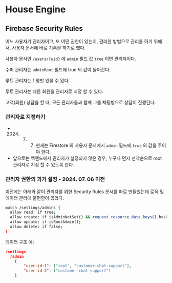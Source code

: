 # House Engine



## Firebase Security Rules

어느 사용자가 관리자이고, 또 어떤 권한이 있는지, 편리한 방법으로 관리를 하기 위해서, 사용자 문서에 바로 기록을 하기로 했다.

사용자 문서인 `/users/{uid}` 에 `admin` 필드 값 `true` 이면 관리자이다.

수퍼 관리자는 `adminRoot` 필드에 true 의 값이 들어간다.

루트 관리자는 1 명만 있을 수 있다.

루트 관리자는 다른 회원을 관리자로 지정 할 수 있다.

고객(회원) 상담을 할 때, 모든 관리자들과 함께 그룹 채팅방으로 상담이 진행된다.


### 관리자로 지정하기

- 2024. 07. 07. 현재는 Firestore 의 사용자 문서에서 `admin` 필드에 `true` 의 값을 주어야 한다.
- 앞으로는 백엔드에서 관리자가 설정되지 않은 경우, 누구나 먼저 선착순으로 root 관리자로 지정 할 수 있도록 한다.


### 관리자 권한의 과거 설정 - 2024. 07. 06 이전

이전에는 아래와 같이 관리자를 위한 Security Rules 문서를 따로 만들었는데 로직 및 데이터 관리에 불편함이 있었다.

```sh
match /settings/admins {
  allow read: if true;
  allow create: if isAdminNotSet() && request.resource.data.keys().hasOnly([request.auth.uid]);
  allow update: if isRootAdmin();
  allow delete: if false;
}
```

데이터 구조 예:

```json
/settings
  /admin
    {
        "user-id-1": ["root", "customer-chat-support"],
        "user-id-2": ["customer-chat-support"]
    }
```